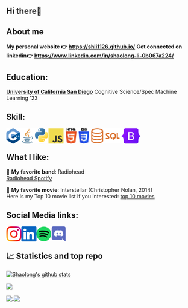 ## Hi there👋


About me 
----
**My personal website :point_right: https://shli1126.github.io/**
**Get connected on linkedin:point_right: https://www.linkedin.com/in/shaolong-li-0b067a224/**


Education:
-----
[**University of California San Diego**][ur] Cognitive Science/Spec Machine Learning '23  


[ur]: https://ucsd.edu/


Skill:
-----
<a href="https://isocpp.org/">
    <img height="40" align="left" alt="cpp" src="img/icons/cpp.png" />
</a>

<a href="https://www.java.com/en/">
    <img height="40" align="left" alt="java" src="img/icons/java.png" />
</a>

<a href="https://www.python.org/">
    <img height="40" align="left" alt="python" src="img/icons/python.png" />
</a>

<a href="https://www.javascript.com/">
    <img height="40" align="left" alt="javascript" src="img/icons/javascript.png" />
</a>

<a href="https://en.wikipedia.org/wiki/HTML">
    <img height="40" align="left" alt="html" src="img/icons/html.png" />
</a>

<a href="https://en.wikipedia.org/wiki/CSS">
    <img height="40" align="left" alt="cpp" src="img/icons/css.png" />
</a>

<a href="https://en.wikipedia.org/wiki/SQL/">
    <img height="40" align="left" alt="sql" src="img/icons/sql.png" />
</a>

<a href="https://getbootstrap.com/">
    <img height="40" align="left" alt="cpp" src="img/icons/bootstrap.png" />
</a>


<br />
<br />


What I like:
-----
:musical_note: **My favorite band**: Radiohead
<br>
<a href="https://open.spotify.com/artist/4Z8W4fKeB5YxbusRsdQVPb">Radiohead Spotify</a>

:movie_camera: **My favorite movie**: Interstellar (Christopher Nolan, 2014)
<br>
Here is my Top 10 movie list if you interested:
<a href="https://www.douban.com/doulist/152247852/?dt_dapp=1">top 10 movies</a>


## Social Media links: 
<a href="https://instagram.com/shli_rili?igshid=YmMyMTA2M2Y=">
    <img height="40" align="left" alt="Instagram" src="img/icons/instagram.png" />
</a>

<a href="https://www.linkedin.com/in/shaolong-li-0b067a224/">
    <img height="40" align="left" alt="LinkedIn" src="img/icons/linkedin.png" />
</a>

<a href="https://open.spotify.com/user/epydajeacbzx3j99t1m064r08?si=e598ab36e99543bd">
    <img height="40" align="left" alt="Instagram" src="img/icons/spotify.png" />
</a>

<a href="https://discordapp.com/users/728440690765463554">
    <img height="40" align="left" alt="Instagram" src="img/icons/discord.png" />
</a>

<br />
<br />

## &#x1f4c8; Statistics and top repo

<a href="https://github.com/shli1126/github-readme-stats"><img align="center" src="https://github-readme-stats.vercel.app/api?username=shli1126&show_icons=true&include_all_commits=true&theme=tokyonight&hide_border=true" alt="Shaolong's github stats" /></a> 

<a href="https://github.com/shli1126/github-readme-stats"><img align="center" src="https://github-readme-stats.vercel.app/api/top-langs/?username=shli1126&layout=compact&theme=tokyonight&hide_border=true" /></a> 

<a href="https://github.com/shli1126/shli1126.github.io">
  <img align="center" src="https://github-readme-stats.vercel.app/api/pin/?username=shli1126&repo=shli1126.github.io&theme=tokyonight" />
</a>
<a href="https://github.com/shli1126/webScraper">
  <img align="center" src="https://github-readme-stats.vercel.app/api/pin/?username=shli1126&repo=webScraper&theme=tokyonight" />
</a>
